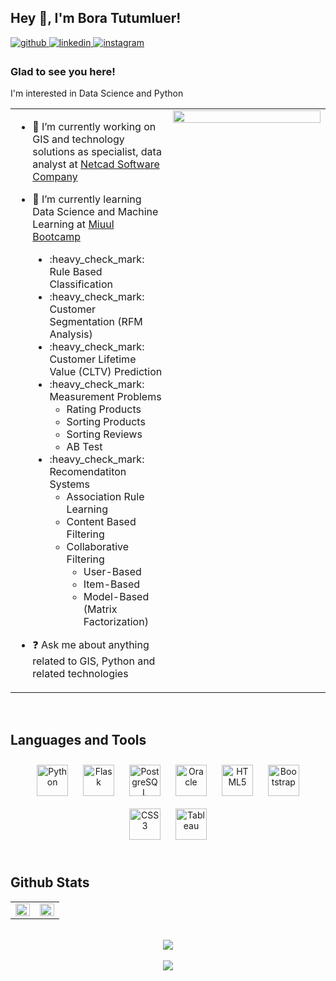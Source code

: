 ## Hey 👋, I'm Bora Tutumluer!  
  

<a href="https://github.com/boratutumluer" target="_blank">
<img src=https://img.shields.io/badge/github-%2324292e.svg?&style=for-the-badge&logo=github&logoColor=white alt=github style="margin-bottom: 5px;" />
</a>
<a href="https://linkedin.com/in/bora-tutumluer-174406146" target="_blank">
<img src=https://img.shields.io/badge/linkedin-%231E77B5.svg?&style=for-the-badge&logo=linkedin&logoColor=white alt=linkedin style="margin-bottom: 5px;" />
</a>
<a href="https://instagram.com/boratutumluer" target="_blank">
<img src=https://img.shields.io/badge/instagram-%23000000.svg?&style=for-the-badge&logo=instagram&logoColor=white alt=instagram style="margin-bottom: 5px;" />
</a>  
  

### Glad to see you here!  
I'm interested in Data Science and Python    

<table><tr><td valign="top" width="50%">

- 🔭 I’m currently working on GIS and technology solutions as specialist, data analyst at [Netcad Software Company](https://en.netcad.com/)  
  

- 🌱 I’m currently learning Data Science and Machine Learning at [Miuul Bootcamp](https://www.miuul.com/)  
    <ul type = "disc">
    <li>:heavy_check_mark: Rule Based Classification</li>
    <li>:heavy_check_mark: Customer Segmentation (RFM Analysis)</li>
    <li>:heavy_check_mark: Customer Lifetime Value (CLTV) Prediction</li>
    <li>:heavy_check_mark: Measurement Problems
      <ul type = "circle">
        <li>Rating Products</li>
        <li>Sorting Products</li>
        <li>Sorting Reviews</li>
        <li>AB Test</li> 
      </ul>  
    </li>
    <li>:heavy_check_mark: Recomendatiton Systems
      <ul type = "circle">
        <li>Association Rule Learning</li>
        <li>Content Based Filtering</li>
        <li>Collaborative Filtering
            <ul type = "circle">
                 <li>User-Based</li>
                 <li>Item-Based</li>
                 <li>Model-Based (Matrix Factorization)</li>
            </ul>
        </li>
      </ul>  
    </li>
  </ul>

- ❓ Ask me about anything related to GIS, Python and related technologies  
   


</td><td valign="top" width="50%">

<div align="center">
<img src="https://rishavanand.github.io/static/images/greetings.gif" align="center" style="width: 100%" />
</div>  


</td></tr></table>  

<br/>  


## Languages and Tools  
<div align="center">  
<a href="https://www.python.org/" target="_blank"><img style="margin: 10px" src="https://profilinator.rishav.dev/skills-assets/python-original.svg" alt="Python" height="50" /></a>  
<a href="https://flask.palletsprojects.com/" target="_blank"><img style="margin: 10px" src="https://profilinator.rishav.dev/skills-assets/flask.png" alt="Flask" height="50" /></a>  
<a href="https://www.postgresql.org/" target="_blank"><img style="margin: 10px" src="https://profilinator.rishav.dev/skills-assets/postgresql-original-wordmark.svg" alt="PostgreSQL" height="50" /></a>  
<a href="https://www.oracle.com/in/index.html" target="_blank"><img style="margin: 10px" src="https://profilinator.rishav.dev/skills-assets/oracle-original.svg" alt="Oracle" height="50" /></a>  
<a href="https://en.wikipedia.org/wiki/HTML5" target="_blank"><img style="margin: 10px" src="https://profilinator.rishav.dev/skills-assets/html5-original-wordmark.svg" alt="HTML5" height="50" /></a>  
<a href="https://getbootstrap.com/docs/3.4/javascript/" target="_blank"><img style="margin: 10px" src="https://profilinator.rishav.dev/skills-assets/bootstrap-plain.svg" alt="Bootstrap" height="50" /></a>  
<a href="https://www.w3schools.com/css/" target="_blank"><img style="margin: 10px" src="https://profilinator.rishav.dev/skills-assets/css3-original-wordmark.svg" alt="CSS3" height="50" /></a>  
<a href="https://www.tableau.com/" target="_blank"><img style="margin: 10px" src="https://profilinator.rishav.dev/skills-assets/tableau.svg" alt="Tableau" height="50" /></a>  
</div>  

<br/>  


## Github Stats  
<table><tr><td valign="top" width="50%">

<img src="https://github-readme-stats.vercel.app/api?username=boratutumluer&show_icons=true&count_private=true&hide_border=true" align="left" style="width: 100%" />

</td><td valign="top" width="50%">

<img src="https://github-readme-stats.vercel.app/api/top-langs/?username=boratutumluer&hide_border=true&layout=compact" align="left" style="width: 100%" />

</td></tr></table>  

<br/>  

<div align="center"><img src="https://spotify-github-profile.vercel.app/api/view?uid=qi698l736d2uneekc20q9y74b&cover_image=true&theme=novatorem&show_offline=false&background_color=121212&interchange=false&bar_color=53b14f&bar_color_cover=false" /></div>  

<br/>  

<div align="center">
<img src="https://komarev.com/ghpvc/?username=boratutumluer&&style=flat-square" align="center" />
</div>  
